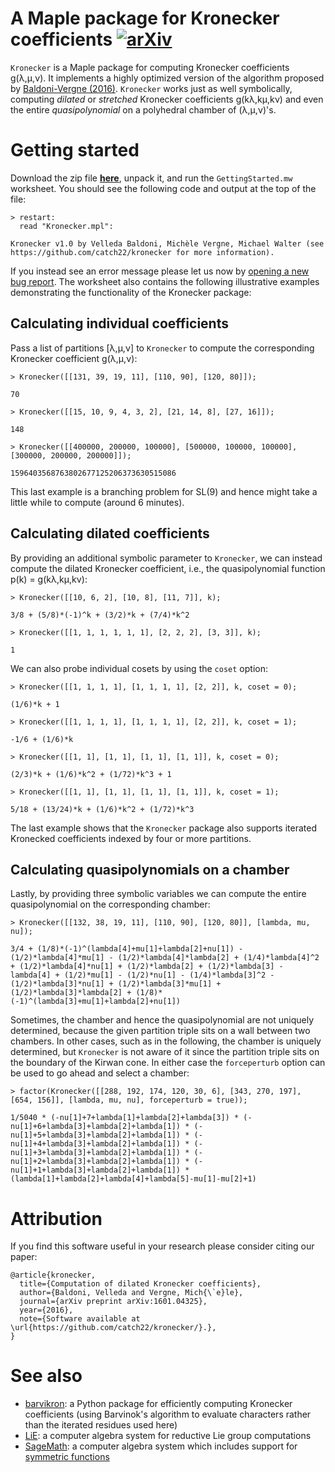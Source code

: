 # A Maple package for Kronecker coefficients [![arXiv](http://img.shields.io/badge/arXiv-1601.04325-blue.svg?style=flat)](http://arxiv.org/abs/1601.04325)

`Kronecker` is a Maple package for computing Kronecker coefficients g(λ,μ,ν). It implements a highly optimized version of the algorithm proposed by [Baldoni-Vergne (2016)](http://arxiv.org/abs/1601.04325). `Kronecker` works just as well symbolically, computing *dilated* or *stretched* Kronecker coefficients g(kλ,kμ,kν) and even the entire *quasipolynomial* on a polyhedral chamber of (λ,μ,ν)'s.


# Getting started

Download the zip file [**here**](https://github.com/catch22/kronecker/zipball/master), unpack it, and run the `GettingStarted.mw` worksheet.
You should see the following code and output at the top of the file:
```maple
> restart:
  read "Kronecker.mpl":

Kronecker v1.0 by Velleda Baldoni, Michèle Vergne, Michael Walter (see https://github.com/catch22/kronecker for more information).
```
If you instead see an error message please let us now by [opening a new bug report](https://github.com/catch22/kronecker/issues/new).
The worksheet also contains the following illustrative examples demonstrating the functionality of the Kronecker package:

## Calculating individual coefficients

Pass a list of partitions [λ,μ,ν] to `Kronecker` to compute the corresponding Kronecker coefficient g(λ,μ,ν):

```maple
> Kronecker([[131, 39, 19, 11], [110, 90], [120, 80]]);

70

> Kronecker([[15, 10, 9, 4, 3, 2], [21, 14, 8], [27, 16]]);

148

> Kronecker([[400000, 200000, 100000], [500000, 100000, 100000], [300000, 200000, 200000]]);

1596403568763802677125206373630515086
```

This last example is a branching problem for SL(9) and hence might take a little while to compute (around 6 minutes).

## Calculating dilated coefficients

By providing an additional symbolic parameter to `Kronecker`, we can instead compute the dilated Kronecker coefficient, i.e., the quasipolynomial function p(k) = g(kλ,kμ,kν):

```maple
> Kronecker([[10, 6, 2], [10, 8], [11, 7]], k);

3/8 + (5/8)*(-1)^k + (3/2)*k + (7/4)*k^2

> Kronecker([[1, 1, 1, 1, 1, 1], [2, 2, 2], [3, 3]], k);

1
```

We can also probe individual cosets by using the `coset` option:

```maple
> Kronecker([[1, 1, 1, 1], [1, 1, 1, 1], [2, 2]], k, coset = 0);

(1/6)*k + 1

> Kronecker([[1, 1, 1, 1], [1, 1, 1, 1], [2, 2]], k, coset = 1);

-1/6 + (1/6)*k
```

```maple
> Kronecker([[1, 1], [1, 1], [1, 1], [1, 1]], k, coset = 0);

(2/3)*k + (1/6)*k^2 + (1/72)*k^3 + 1

> Kronecker([[1, 1], [1, 1], [1, 1], [1, 1]], k, coset = 1);

5/18 + (13/24)*k + (1/6)*k^2 + (1/72)*k^3
```

The last example shows that the `Kronecker` package also supports iterated Kronecked coefficients indexed by four or more partitions.

## Calculating quasipolynomials on a chamber

Lastly, by providing three symbolic variables we can compute the entire quasipolynomial on the corresponding chamber:

```maple
> Kronecker([[132, 38, 19, 11], [110, 90], [120, 80]], [lambda, mu, nu]);

3/4 + (1/8)*(-1)^(lambda[4]+mu[1]+lambda[2]+nu[1]) - (1/2)*lambda[4]*mu[1] - (1/2)*lambda[4]*lambda[2] + (1/4)*lambda[4]^2 + (1/2)*lambda[4]*nu[1] + (1/2)*lambda[2] + (1/2)*lambda[3] - lambda[4] + (1/2)*mu[1] - (1/2)*nu[1] - (1/4)*lambda[3]^2 - (1/2)*lambda[3]*nu[1] + (1/2)*lambda[3]*mu[1] + (1/2)*lambda[3]*lambda[2] + (1/8)*(-1)^(lambda[3]+mu[1]+lambda[2]+nu[1])
```

Sometimes, the chamber and hence the quasipolynomial are not uniquely determined, because the given partition triple sits on a wall between two chambers.
In other cases, such as in the following, the chamber is uniquely determined, but `Kronecker` is not aware of it since the partition triple sits on the boundary of the Kirwan cone.
In either case the `forceperturb` option can be used to go ahead and select a chamber:

```maple
> factor(Kronecker([[288, 192, 174, 120, 30, 6], [343, 270, 197], [654, 156]], [lambda, mu, nu], forceperturb = true));

1/5040 * (-nu[1]+7+lambda[1]+lambda[2]+lambda[3]) * (-nu[1]+6+lambda[3]+lambda[2]+lambda[1]) * (-nu[1]+5+lambda[3]+lambda[2]+lambda[1]) * (-nu[1]+4+lambda[3]+lambda[2]+lambda[1]) * (-nu[1]+3+lambda[3]+lambda[2]+lambda[1]) * (-nu[1]+2+lambda[3]+lambda[2]+lambda[1]) * (-nu[1]+1+lambda[3]+lambda[2]+lambda[1]) * (lambda[1]+lambda[2]+lambda[4]+lambda[5]-mu[1]-mu[2]+1)
```


# Attribution

If you find this software useful in your research please consider citing our paper:

```
@article{kronecker,
  title={Computation of dilated Kronecker coefficients},
  author={Baldoni, Velleda and Vergne, Mich{\`e}le},
  journal={arXiv preprint arXiv:1601.04325},
  year={2016},
  note={Software available at \url{https://github.com/catch22/kronecker/}.},
}
```


# See also

- [barvikron](https://github.com/catch22/barvikron): a Python package for efficiently computing Kronecker coefficients (using Barvinok's algorithm to evaluate characters rather than the iterated residues used here)
- [LiE](http://wwwmathlabo.univ-poitiers.fr/~maavl/LiE/): a computer algebra system for reductive Lie group computations
- [SageMath](http://sagemath.org/): a computer algebra system which includes support for [symmetric functions](http://doc.sagemath.org/html/en/reference/combinat/sage/combinat/sf/sfa.html#sage.combinat.sf.sfa.SymmetricFunctionAlgebra_generic_Element.itensor)


<!--

# Advanced usage

To run the built-in tests, load `Tests/TestInternal.mpl` and `Tests/TestCoefficients.mpl`.

-->


<!--

Add benchmarking results.

-->
